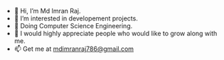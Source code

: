 - 👋 Hi, I’m Md Imran Raj.
- 👀 I’m interested in developement projects.
- 🌱 Doing Computer Science Engineering.
- 💞️ I would highly appreciate people who would like to grow along with me.
- 📫 Get me at mdimranraj786@gmail.com


<!---
mdimranraj/mdimranraj is a ✨ special ✨ repository because its `README.md` (this file) appears on your GitHub profile.
You can click the Preview link to take a look at your changes.
--->
